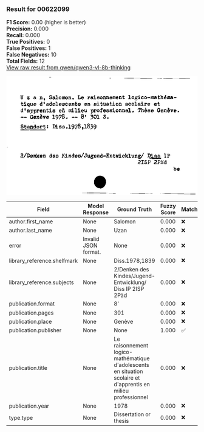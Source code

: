 ### Result for 00622099
**F1 Score:** 0.00 (higher is better)<br>**Precision:** 0.000<br>**Recall:** 0.000<br>**True Positives:** 0<br>**False Positives:** 1<br>**False Negatives:** 10<br>**Total Fields:** 12<br>[View raw result from qwen/qwen3-vl-8b-thinking](https://github.com/RISE-UNIBAS/humanities_data_benchmark/blob/main/results/2025-10-17/T0247/request_T0247_00622099.json)

<img src="https://github.com/RISE-UNIBAS/humanities_data_benchmark/blob/main/benchmarks/zettelkatalog/images/00622099.jpg?raw=true" alt="00622099" width="600px">

| Field | Model Response | Ground Truth | Fuzzy Score | Match |
|-------|----------------|--------------|-------------|-------|
| author.first_name | None | Salomon | 0.000 | ❌ |
| author.last_name | None | Uzan | 0.000 | ❌ |
| error | Invalid JSON format. | None | 0.000 | ❌ |
| library_reference.shelfmark | None | Diss.1978,1839 | 0.000 | ❌ |
| library_reference.subjects | None | 2/Denken des Kindes/Jugend-Entwicklung/ Diss IP 2ISP 2Päd | 0.000 | ❌ |
| publication.format | None | 8' | 0.000 | ❌ |
| publication.pages | None | 301 | 0.000 | ❌ |
| publication.place | None | Genève | 0.000 | ❌ |
| publication.publisher | None | None | 1.000 | ✅ |
| publication.title | None | Le raisonnement logico-mathématique d'adolescents en situation scolaire et d'apprentis en milieu professionnel | 0.000 | ❌ |
| publication.year | None | 1978 | 0.000 | ❌ |
| type.type | None | Dissertation or thesis | 0.000 | ❌ |
